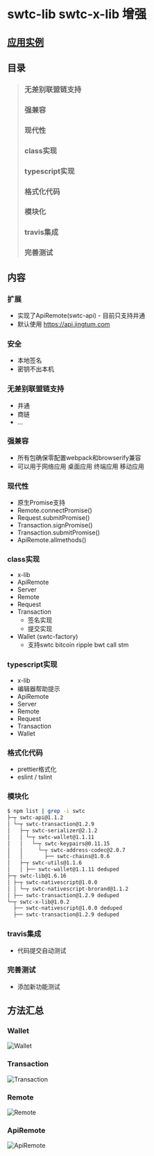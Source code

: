 # swtc-lib swtc-x-lib 增强

## [应用实例](../examples/)

## 目录
> ### 无差别联盟链支持
> ### 强兼容
> ### 现代性
> ### class实现
> ### typescript实现
> ### 格式化代码
> ### 模块化
> ### travis集成
> ### 完善测试

## 内容
### 扩展
  - 实现了ApiRemote(swtc-api) - 目前只支持井通
  - 默认使用 https://api.jingtum.com
### 安全
  - 本地签名
  - 密钥不出本机
### 无差别联盟链支持
  - 井通
  - 商链
  - ...
### 强兼容
  - 所有包确保零配置webpack和browserify兼容
  - 可以用于网络应用 桌面应用 终端应用 移动应用
### 现代性
  - 原生Promise支持
  - Remote.connectPromise()
  - Request.submitPromise()
  - Transaction.signPromise()
  - Transaction.submitPromise()
  - ApiRemote.allmethods()
### class实现
  - x-lib
  - ApiRemote
  - Server
  - Remote
  - Request
  - Transaction
    - 签名实现
	- 提交实现
  - Wallet (swtc-factory)
    - 支持swtc bitcoin ripple bwt call stm
### typescript实现
  - x-lib
  - 编辑器帮助提示
  - ApiRemote
  - Server
  - Remote
  - Request
  - Transaction
  - Wallet
### 格式化代码
  - prettier格式化
  - eslint / tslint
### 模块化
```bash
$ npm list | grep -i swtc
├─┬ swtc-api@1.1.2
│ └─┬ swtc-transaction@1.2.9
│   ├─┬ swtc-serializer@2.1.2
│   │ └─┬ swtc-wallet@1.1.11
│   │   └─┬ swtc-keypairs@0.11.15
│   │     └─┬ swtc-address-codec@2.0.7
│   │       ├── swtc-chains@1.0.6
│   ├─┬ swtc-utils@1.1.6
│   │ ├── swtc-wallet@1.1.11 deduped
├─┬ swtc-lib@1.6.16
│ ├─┬ swtc-nativescript@1.0.0
│ │ └─┬ swtc-nativescript-brorand@1.1.2
│ ├── swtc-transaction@1.2.9 deduped
└─┬ swtc-x-lib@1.0.2
  ├── swtc-nativescript@1.0.0 deduped
  ├── swtc-transaction@1.2.9 deduped
```
### travis集成
  - 代码提交自动测试
### 完善测试
  - 添加新功能测试

## 方法汇总
### Wallet
![Wallet](https://raw.githubusercontent.com/swtcca/swtc-app-examples/master/images/m-wallet.png)
### Transaction
![Transaction](https://raw.githubusercontent.com/swtcca/swtc-app-examples/master/images/m-transaction.png)
### Remote
![Remote](https://raw.githubusercontent.com/swtcca/swtc-app-examples/master/images/m-remote.png)
### ApiRemote
![ApiRemote](https://raw.githubusercontent.com/swtcca/swtc-app-examples/master/images/m-apiremote.png)
